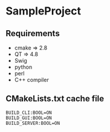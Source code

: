# SampleProject #

## Requirements ##
 - cmake      => 2.8
 - QT         => 4.8
 - Swig
 - python
 - perl
- C++ compiler

## CMakeLists.txt cache file ##
    BUILD_CLI:BOOL=ON
    BUILD_GUI:BOOL=ON
    BUILD_SERVER:BOOL=ON